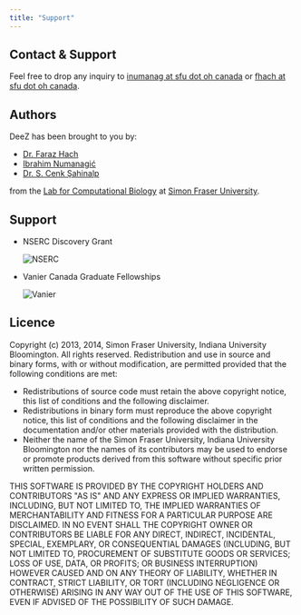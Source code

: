 ```yaml
---
title: "Support"
---
```


## Contact & Support

Feel free to drop any inquiry to [inumanag at sfu dot oh canada](mailto:inumanag@) 
or [fhach at sfu dot oh canada](mailto:fhach@).

## Authors

DeeZ has been brought to you by:

- [Dr. Faraz Hach](http://www.cs.sfu.ca/~fhach/personal/)
- [Ibrahim Numanagić](http://www.sfu.ca/~inumanag)
- [Dr. S. Cenk Şahinalp](http://www.cs.sfu.ca/~cenk/)

from the [Lab for Computational Biology](http://compbio.cs.sfu.ca) at [Simon Fraser University](http://www.sfu.ca).

## Support

- NSERC Discovery Grant
	
	![NSERC](http://www.nserc-crsng.gc.ca/_img/logos/overview_eng.jpg)

- Vanier Canada Graduate Fellowships	
	
	![Vanier](http://www.ccnmatthews.com/logos/20090429-vanier_200.jpg)

## Licence

Copyright (c) 2013, 2014, Simon Fraser University, Indiana University Bloomington. All rights reserved.
Redistribution and use in source and binary forms, with or without modification, are permitted provided that the following conditions are met:

- Redistributions of source code must retain the above copyright notice, this list of conditions and the following disclaimer.
- Redistributions in binary form must reproduce the above copyright notice, this list of conditions and the following disclaimer in the documentation and/or other materials provided with the distribution.
- Neither the name of the Simon Fraser University, Indiana University Bloomington nor the names of its contributors may be used to endorse or promote products derived from this software without specific prior written permission.

THIS SOFTWARE IS PROVIDED BY THE COPYRIGHT HOLDERS AND CONTRIBUTORS "AS IS" AND ANY EXPRESS OR IMPLIED WARRANTIES, INCLUDING, BUT NOT LIMITED TO, THE IMPLIED WARRANTIES OF MERCHANTABILITY AND FITNESS FOR A PARTICULAR PURPOSE ARE DISCLAIMED. IN NO EVENT SHALL THE COPYRIGHT OWNER OR CONTRIBUTORS BE LIABLE FOR ANY DIRECT, INDIRECT, INCIDENTAL, SPECIAL, EXEMPLARY, OR CONSEQUENTIAL DAMAGES (INCLUDING, BUT NOT LIMITED TO, PROCUREMENT OF SUBSTITUTE GOODS OR SERVICES; LOSS OF USE, DATA, OR PROFITS; OR BUSINESS INTERRUPTION) HOWEVER CAUSED AND ON ANY THEORY OF LIABILITY, WHETHER IN CONTRACT, STRICT LIABILITY, OR TORT (INCLUDING NEGLIGENCE OR OTHERWISE) ARISING IN ANY WAY OUT OF THE USE OF THIS SOFTWARE, EVEN IF ADVISED OF THE POSSIBILITY OF SUCH DAMAGE.

